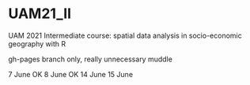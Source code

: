 # UAM21_II
UAM 2021 Intermediate course: spatial data analysis in socio-economic geography with R

gh-pages branch only, really unnecessary muddle    

7 June OK 
8 June OK 
14 June
15 June


